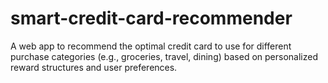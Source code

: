 # smart-credit-card-recommender
A web app to recommend the optimal credit card to use for different purchase categories (e.g., groceries, travel, dining) based on personalized reward structures and user preferences.
